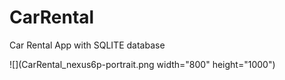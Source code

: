 # CarRental
Car Rental App with SQLITE database

![](CarRental_nexus6p-portrait.png width="800" height="1000") 
